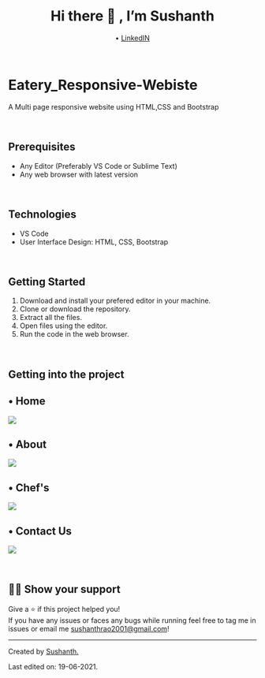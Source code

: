  <h1 align="center">Hi there 👋 , I’m Sushanth</h1>
 <p align="center">
  • <a href="https://www.linkedin.com/in/sushanth-rao-nannepaga-4831b120b/">LinkedIN</a> 
</p>
<p>&nbsp;</p>

# Eatery_Responsive-Webiste
<p>A Multi page responsive website using HTML,CSS and Bootstrap</p>

<p>&nbsp;</p>

## Prerequisites
- Any Editor (Preferably VS Code or Sublime Text)
- Any web browser with latest version

<p>&nbsp;</p>

## Technologies
- VS Code
- User Interface Design: HTML, CSS, Bootstrap

<p>&nbsp;</p>

## Getting Started

1. Download and install your prefered editor in your machine.
2. Clone or download the repository.
3. Extract all the files.
4. Open files using the editor.
5. Run the code in the web browser.

<p>&nbsp;</p>

## Getting into the project
 ## • Home
 
 <img src="https://github.com/Sushanthrao2001/Eatery_Responsive-Website/blob/main/Screenshots/home.png">
 
  ## • About
  
  <img src="https://github.com/Sushanthrao2001/Eatery_Responsive-Website/blob/main/Screenshots/About.png">
  
  ## • Chef's
  
  <img src="https://github.com/Sushanthrao2001/Eatery_Responsive-Website/blob/main/Screenshots/Chef.png">
   
  ## • Contact Us
  
  <img src="https://github.com/Sushanthrao2001/Eatery_Responsive-Website/blob/main/Screenshots/Contact.png">
   <p>&nbsp;</p>

## 👨‍🚀 Show your support
 Give a ⭐️ if this project helped you!<br/>
 If you have any issues or faces any bugs while running feel free to tag me in issues or email me sushanthrao2001@gmail.com!

----
Created by <a href="https://github.com/Sushanthrao2001">Sushanth.</a>

Last edited on: 19-06-2021.

